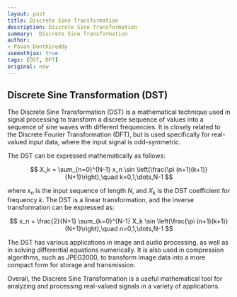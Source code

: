 ```yaml
---
layout: post
title: Discrete Sine Transformation
description: Discrete Sine Transformation
summary:  Discrete Sine Transformation
author:
- Pavan Donthireddy
usemathjax: true
tags: [DST, DFT]
original: new
---
```


## Discrete Sine Transformation (DST)

The Discrete Sine Transformation (DST) is a mathematical technique used in signal processing to transform a discrete sequence of values into a sequence of sine waves with different frequencies. It is closely related to the Discrete Fourier Transformation (DFT), but is used specifically for real-valued input data, where the input signal is odd-symmetric.

The DST can be expressed mathematically as follows:

$$ X_k = \sum_{n=0}^{N-1} x_n \sin \left(\frac{\pi (n+1)(k+1)}{N+1}\right),\quad k=0,1,\dots,N-1 $$

where $x_n$ is the input sequence of length $N$, and $X_k$ is the DST coefficient for frequency $k$. The DST is a linear transformation, and the inverse transformation can be expressed as:

$$ x_n = \frac{2}{N+1} \sum_{k=0}^{N-1} X_k \sin \left(\frac{\pi (n+1)(k+1)}{N+1}\right),\quad n=0,1,\dots,N-1 $$

The DST has various applications in image and audio processing, as well as in solving differential equations numerically. It is also used in compression algorithms, such as JPEG2000, to transform image data into a more compact form for storage and transmission.

Overall, the Discrete Sine Transformation is a useful mathematical tool for analyzing and processing real-valued signals in a variety of applications.

